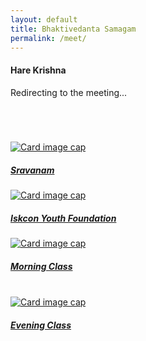 ```yaml
---
layout: default
title: Bhaktivedanta Samagam
permalink: /meet/
---
```


<div class="row">
<div class="col-lg-3"></div>

<div class = "col-lg-6">
  <div id="redirect">
	 <div class="loader"></div> 
     <h4>Hare Krishna</h4>
  	 <p class="text-success">Redirecting to the meeting...</p>
	</div>

  <h4 class="text-danger" id="message"></h4>
</div>


<div class="col-lg-3"></div>
</div>

<br>
<br>
<br>

<div class="row">

 <div class="col-lg-1 col-md-2 col-xs-2"></div>

 <div class="col-lg-2 col-md-4 col-xs-10">
    <a href="https://us02web.zoom.us/j/88130280756?pwd=VlhqMG1qZGp5NTNSNXdGcGlVOW5Ldz09">
       <div class="card" style="width: 18rem;">
         <img class="card-img-top" src="https://i.imgur.com/TReQ58H.png" alt="Card image cap">
         <div class="card-body">
           <h5 class="card-title">Sravanam</h5>
         </div>
       </div>
    </a>
 </div>

 <div class="col-lg-1 col-md-2 col-xs-2"></div>

 <div class="col-lg-2 col-md-4 col-xs-10">
    <a href="https://us02web.zoom.us/j/84013662651?pwd=TW1qL0RpbTh2bXBWa2lZM2M4TVVzdz09">
       <div class="card" style="width: 18rem;">
         <img class="card-img-top" src="https://i.imgur.com/TReQ58H.png" alt="Card image cap">
         <div class="card-body">
           <h5 class="card-title">Iskcon Youth Foundation</h5>
         </div>
       </div>
    </a>
 </div>

 <div class="col-lg-1 col-md-2 col-xs-2"></div>

 <div class="col-lg-2 col-md-4 col-xs-10">
    <a href="https://us02web.zoom.us/j/83058286607?pwd=c2dDbTdWLzlvb3ZVdFlxcXBHdThZdz09">
       <div class="card" style="width: 18rem;">
         <img class="card-img-top" src="https://i.imgur.com/TReQ58H.png" alt="Card image cap">
         <div class="card-body">
           <h5 class="card-title">Morning Class</h5>
         </div>
       </div>
    </a>
 </div>

 <div class="col-lg-1 col-md-2 col-xs-2"></div>
</div>

<br>

<div class="row">
 <div class="col-lg-1 col-md-2 col-xs-2"></div>
 <div class="col-lg-2 col-md-4 col-xs-10">
    <a href="https://us02web.zoom.us/j/83989746707?pwd=MHJibFhXZEpDTVNSZlJPOWlhOHJZUT09">
       <div class="card" style="width: 18rem;">
         <img class="card-img-top" src="https://i.imgur.com/TReQ58H.png" alt="Card image cap">
         <div class="card-body">
           <h5 class="card-title">Evening Class</h5>
         </div>
       </div>
    </a>
 </div>

 <div class="col-lg-1 col-md- col-xs"></div>

 
</div>
<script type="text/javascript" src="../assets/js/meet.js" ></script>